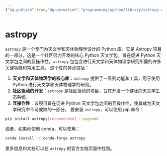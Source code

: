```yaml
---
{"dg-publish":true,"dg-permalink":"programming/python/library/astropy.md","permalink":"/programming/python/library/astropy.md/"}
---
```



# astropy

`astropy` 是一个专门为天文学和天体物理学设计的 Python 库。它是 Astropy 项目的一部分，这是一个社区努力开发的核心 Python 天文学包，旨在促进 Python 天文学包之间的互操作性。`astropy` 包包含进行天文学和天体物理学研究所需的许多关键功能和常用工具。 这个库的特点包括：

1. **天文学和天体物理学的核心库**：`astropy` 提供了一系列功能和工具，用于使用 Python 进行天文学和天体物理学的研究。
2. **社区驱动的开发**：`astropy` 是社区驱动的项目，旨在开发一个健壮的天文学生态系统。
3. **互操作性**：该项目旨在促进 Python 天文学包之间的互操作性，使其成为天文学研究中不可或缺的一部分。 要安装 `astropy`，可以使用 pip 命令：

```bash
pip install astropy[recommended] --upgrade
```

或者，如果你使用 conda，可以使用：

```bash
conda install -c conda-forge astropy
```

更多信息和文档可以在 `astropy` 的官方文档页面中找到。